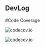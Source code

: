 ## DevLog

#Code Coverage

![codecov.io](https://codecov.io/gh/cse210-fa24-group3/cse210-fa24-group3/graphs/sunburst.svg?token=M2UL3ELWEF)

![codecov.io](https://codecov.io/gh/cse210-fa24-group3/cse210-fa24-group3/graphs/tree.svg?token=M2UL3ELWEF)

